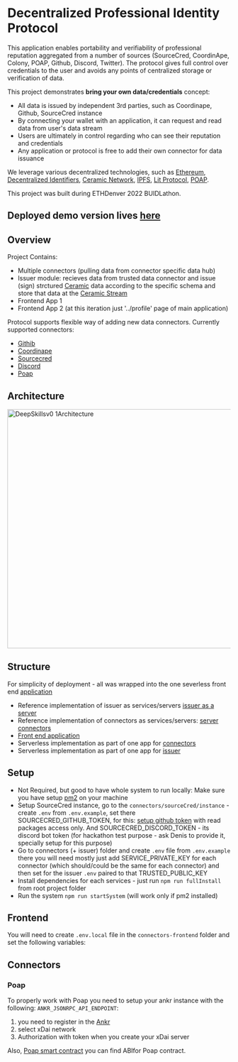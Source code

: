 # Decentralized Professional Identity Protocol
This application enables portability and verifiability of professional reputation aggregated from a number of sources (SourceCred, CoordinApe, Colony, POAP, Github, Discord, Twitter). The protocol gives full control over credentials to the user and avoids any points of centralized storage or verification of data.

This project demonstrates **bring your own data/credentials** concept:
- All data is issued by independent 3rd parties, such as Coordinape, Github, SourceCred instance
- By connecting your wallet with an application, it can request and read data from user's data stream
- Users are ultimately in control regarding who can see their reputation and credentials
- Any application or protocol is free to add their own connector for data issuance

We leverage various decentralized technologies, such as [Ethereum](https://ethereum.org/), [Decentralized Identifiers](https://www.w3.org/TR/did-core/), [Ceramic Network](https://ceramic.network/), [IPFS](https://ipfs.io/), [Lit Protocol](https://litprotocol.com/), [POAP](https://app.poap.xyz/).



This project was built during ETHDenver 2022 BUIDLathon. 

## Deployed demo version lives [here](https://denver-eth-2022-one.vercel.app/)

## Overview

Project Contains:

- Multiple connectors (pulling data from connector specific data hub)
- Issuer module: recieves data from trusted data connector and issue (sign) strctured [Ceramic](https://ceramic.network/) data according to the specific schema and store that data at the [Ceramic Stream](https://developers.ceramic.network/streamtypes/overview/)
- Frontend App 1
- Frontend App 2 (at this iteration just '../profile' page of main application)


Protocol supports flexible way of adding new data connectors. Currently supported connectors:

- [Githib](https://github.com/)
- [Coordinape](https://coordinape.com/)
- [Sourcecred](https://sourcecred.io/)
- [Discord](https://discord.com/)
- [Poap](https://poap.xyz/)

## Architecture 

<img width="539" alt="DeepSkillsv0 1Architecture" src="https://user-images.githubusercontent.com/4626014/154794082-30dddafc-1403-4a5f-a47f-3c31a3a45a13.png">

## Structure
For simplicity of deployment - all was wrapped into the one severless front end [application](https://github.com/DenisPopov15/denver-eth-2022/tree/main/connectors-frontend)

- Reference implementation of issuer as services/servers [issuer as a server](https://github.com/DenisPopov15/denver-eth-2022/tree/main/issuer)
- Reference implementation of connectors as services/servers: [server connectors](https://github.com/DenisPopov15/denver-eth-2022/tree/main/connectors)
- [Front end application](https://github.com/DenisPopov15/denver-eth-2022/tree/main/connectors-frontend)
- Serverless implementation as part of one app for [connectors](https://github.com/DenisPopov15/denver-eth-2022/tree/main/connectors-frontend/connectors)
- Serverless implementation as part of one app for [issuer](https://github.com/DenisPopov15/denver-eth-2022/tree/main/connectors-frontend/issuer)


## Setup

 - Not Required, but good to have whole system to run locally: Make sure you have setup [pm2](https://www.npmjs.com/package/pm2) on your machine
 - Setup SourceCred instance, go to the `connectors/sourceCred/instance` - create `.env` from `.env.example`, set there SOURCECRED_GITHUB_TOKEN, for this: [setup github token](https://github.com/settings/tokens) with read packages access only. And SOURCECRED_DISCORD_TOKEN - its discord bot token (for hackathon test purpose - ask Denis to provide it, specially setup for this purpose)
 - Go to connectors (+ issuer) folder and create `.env` file from `.env.example` there you will need mostly just add SERVICE_PRIVATE_KEY for each connector (which should/could be the same for each connector) and then set for the issuer `.env` paired to that TRUSTED_PUBLIC_KEY
 - Install dependencies for each services - just run `npm run fullInstall` from root project folder
 - Run the system `npm run startSystem` (will work only if pm2 installed)

## Frontend
You will need to create `.env.local` file in the `connectors-frontend` folder and set the following variables:

## Connectors

### Poap
To properly work with Poap you need to setup your ankr instance with the following:
`ANKR_JSONRPC_API_ENDPOINT`:
1. you need to register in the [Ankr](https://app.ankr.com/auth/login) 
2. select xDai network
3. Authorization with token when you create your xDai server

Also, [Poap smart contract](https://explorer.anyblock.tools/ethereum/poa/xdai/address/0x22c1f6050e56d2876009903609a2cc3fef83b415/) you can find ABIfor Poap contract.
